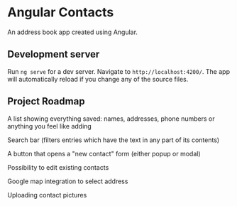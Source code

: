 # Angular Contacts

An address book app created using Angular.

## Development server

Run `ng serve` for a dev server. Navigate to `http://localhost:4200/`. The app will automatically reload if you change any of the source files.

## Project Roadmap

A list showing everything saved: names, addresses, phone numbers or anything you feel like adding

Search bar (filters entries which have the text in any part of its contents)

A button that opens a "new contact" form (either popup or modal)

Possibility to edit existing contacts

Google map integration to select address

Uploading contact pictures
